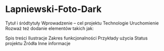 # Lapniewski-Foto-Dark

Tytuł i śródtytuły
Wprowadzenie – cel projektu
Technologie
Uruchomienie
Rozważ też dodanie elementów takich jak:

Spis treści
Ilustracje
Zakres funkcjonalności
Przykłady użycia
Status projektu
Źródła
Inne informacje
